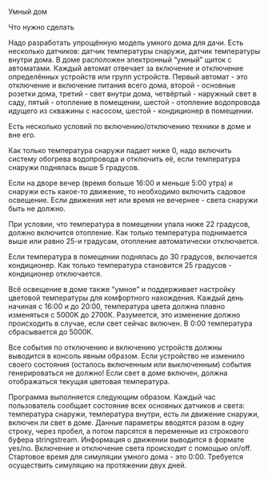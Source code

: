Умный дом

Что нужно сделать

Надо разработать упрощённую модель умного дома для дачи. Есть несколько датчиков: датчик температуры снаружи, датчик температуры внутри дома. В доме расположен электронный “умный” щиток с автоматами. Каждый автомат отвечает за включение и отключение определённых устройств или групп устройств. Первый автомат - это отключение и включение питания всего дома, второй - основные розетки дома, третий - свет внутри дома, четвёртый - наружный свет в саду, пятый - отопление в помещении, шестой - отопление водопровода идущего из скважины с насосом, шестой - кондиционер в помещении.

Есть несколько условий по включению/отключению техники в доме и вне его.

Как только температура снаружи падает ниже 0, надо включить систему обогрева водопровода и отключить её, если температура снаружи поднялась выше 5 градусов.

Если на дворе вечер (время больше 16:00 и меньше 5:00 утра) и снаружи есть какое-то движение, то необходимо включить садовое освещение. Если движения нет или время не вечернее - света снаружи быть не должно.

При условии, что температура в помещении упала ниже 22 градусов, должно включится отопление. Как только температура поднимается выше или равно 25-и градусам, отопление автоматически отключается.

Если температура в помещении поднялась до 30 градусов, включается кондиционер. Как только температура становится 25 градусов - кондиционер отключается.

Всё освещение в доме также “умное” и поддерживает настройку цветовой температуры для комфортного нахождения. Каждый день начиная с 16:00 и до 20:00, температура цвета должна плавно изменяться с 5000K до 2700К. Разумеется, это изменение должно происходить в случае, если свет сейчас включен. В 0:00 температура сбрасывается до 5000К.

Все события по отключению и включению устройств должны выводится в консоль явным образом. Если устройство не изменило своего состояния (осталось включенным или выключенным) события генерироваться не должно! Если свет в доме включен, должна отображаться текущая цветовая температура.

Программа выполняется следующим образом. Каждый час пользователь сообщает состояние всех основных датчиков и света: температура снаружи, температура внутри, есть ли движение снаружи, включен ли свет в доме. Данные параметры вводятся разом в одну строку, через пробел, а потом парсятся в переменные из строкового буфера stringstream. Информация о движении выводится в формате yes/no. Включение и отключение света происходит с помощью on/off. Стартовое время для симуляции умного дома - это 0:00. Требуется осуществить симуляцию на протяжении двух дней.